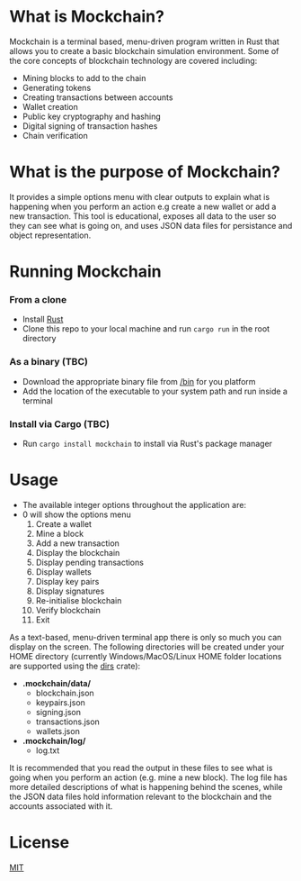 # What is Mockchain?

Mockchain is a terminal based, menu-driven program written in Rust that allows you to create a basic blockchain simulation environment.
Some of the core concepts of blockchain technology are covered including:

- Mining blocks to add to the chain
- Generating tokens
- Creating transactions between accounts
- Wallet creation
- Public key cryptography and hashing
- Digital signing of transaction hashes
- Chain verification

# What is the purpose of Mockchain?

It provides a simple options menu with clear outputs to explain what is happening when you perform an action e.g create a new wallet or add a new transaction.
This tool is educational, exposes all data to the user so they can see what is going on, and uses JSON data files for persistance and object representation.

# Running Mockchain

### From a clone

- Install [Rust](https://www.rust-lang.org/tools/install)
- Clone this repo to your local machine and run <code>cargo run</code> in the root directory

### As a binary (TBC)

- Download the appropriate binary file from [/bin](https://github.com/sedexdev/mockchain/tree/main/src/bin) for you platform
- Add the location of the executable to your system path and run inside a terminal

### Install via Cargo (TBC)

- Run <code>cargo install mockchain</code> to install via Rust's package manager

# Usage

- The available integer options throughout the application are:
- 0 will show the options menu
  1. Create a wallet
  2. Mine a block
  3. Add a new transaction
  4. Display the blockchain
  5. Display pending transactions
  6. Display wallets
  7. Display key pairs
  8. Display signatures
  9. Re-initialise blockchain
  10. Verify blockchain
  11. Exit

As a text-based, menu-driven terminal app there is only so much you can display on the screen. The following directories will be created
under your HOME directory (currently Windows/MacOS/Linux HOME folder locations are supported using the [dirs](https://crates.io/crates/dirs) crate):

- **.mockchain/data/**
  - blockchain.json
  - keypairs.json
  - signing.json
  - transactions.json
  - wallets.json
- **.mockchain/log/**
  - log.txt

It is recommended that you read the output in these files to see what is going when you perform an action (e.g. mine a new block). The
log file has more detailed descriptions of what is happening behind the scenes, while the JSON data files hold information relevant to
the blockchain and the accounts associated with it.

# License

[MIT](https://github.com/sedexdev/mockchain_v2/blob/main/LICENSE)
